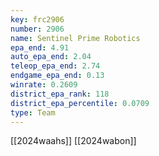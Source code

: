```yaml
---
key: frc2906
number: 2906
name: Sentinel Prime Robotics
epa_end: 4.91
auto_epa_end: 2.04
teleop_epa_end: 2.74
endgame_epa_end: 0.13
winrate: 0.2609
district_epa_rank: 118
district_epa_percentile: 0.0709
type: Team
---
```

[[2024waahs]]
[[2024wabon]]
